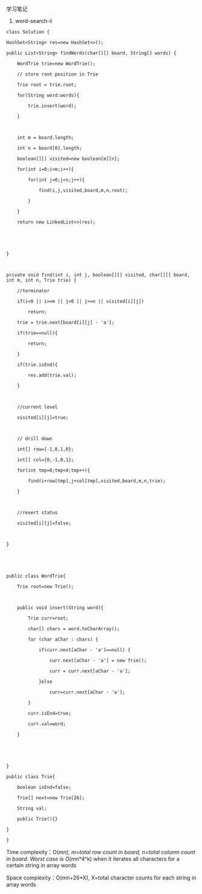    学习笔记
   1. word-search-ii
    
    class Solution {

    HashSet<String> res=new HashSet<>();

    public List<String> findWords(char[][] board, String[] words) {

        WordTrie trie=new WordTrie();

		// store root position in Trie

        Trie root = trie.root;

        for(String word:words){

            trie.insert(word);

        }



        int m = board.length;

        int n = board[0].length;

        boolean[][] visited=new boolean[m][n];

        for(int i=0;i<m;i++){

            for(int j=0;j<n;j++){

                find(i,j,visited,board,m,n,root);

            }

        }

        return new LinkedList<>(res);





    }



    private void find(int i, int j, boolean[][] visited, char[][] board, int m, int n, Trie trie) {

		//terminator

        if(i<0 || i>=m || j<0 || j>=n || visited[i][j])

            return;

        trie = trie.next[board[i][j] - 'a'];

        if(trie==null){

            return;

        }

        if(trie.isEnd){

            res.add(trie.val);

        }

		

		//current level

        visited[i][j]=true;



		// drill down

        int[] row={-1,0,1,0};

        int[] col={0,-1,0,1};

        for(int tmp=0;tmp<4;tmp++){

            find(i+row[tmp],j+col[tmp],visited,board,m,n,trie);

        }

		

		//revert status

        visited[i][j]=false;



    }





    public class WordTrie{

        Trie root=new Trie();



        public void insert(String word){

            Trie curr=root;

            char[] chars = word.toCharArray();

            for (char aChar : chars) {

                if(curr.next[aChar - 'a']==null) {

                    curr.next[aChar - 'a'] = new Trie();

                    curr = curr.next[aChar - 'a'];

                }else

                    curr=curr.next[aChar - 'a'];

            }

            curr.isEnd=true;

            curr.val=word;

        }





    }

    public class Trie{

        boolean isEnd=false;

        Trie[] next=new Trie[26];

        String val;

        public Trie(){}

    }

    }



Time complexity：O(m*n), m=total row count in board, n=total column count in board. Worst case is O(m*n*4^k) when it iterates all characters for a certain string in array words 

Space complexity：O(mn+26*X), X=total character counts for each string in array words

